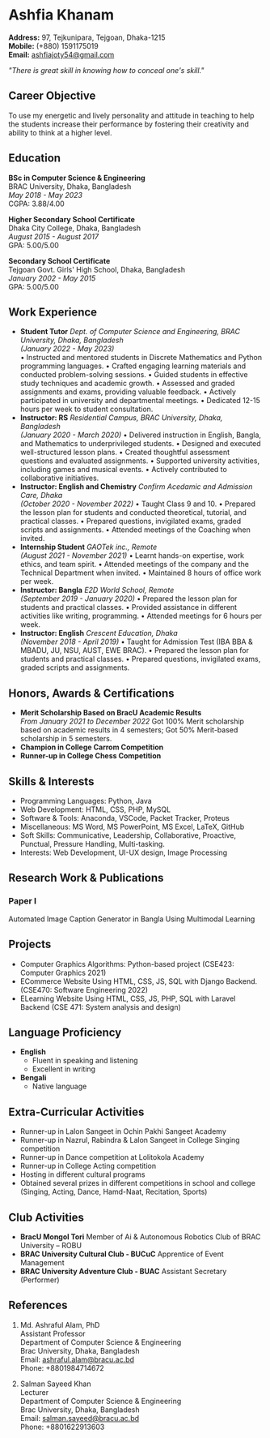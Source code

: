 # Ashfia Khanam

**Address:** 97, Tejkunipara, Tejgoan, Dhaka-1215  
**Mobile:** (+880) 1591175019  
**Email:** ashfiajoty54@gmail.com  

*"There is great skill in knowing how to conceal one's skill."*

## Career Objective
To use my energetic and lively personality and attitude in teaching to help the students increase their performance by fostering their creativity and ability to think at a higher level.

## Education
**BSc in Computer Science & Engineering**  
BRAC University, Dhaka, Bangladesh  
*May 2018 - May 2023*  
CGPA: 3.88/4.00  

**Higher Secondary School Certificate**  
Dhaka City College, Dhaka, Bangladesh  
*August 2015 - August 2017*  
GPA: 5.00/5.00  

**Secondary School Certificate**  
Tejgoan Govt. Girls' High School, Dhaka, Bangladesh  
*January 2002 - May 2015*  
GPA: 5.00/5.00  

## Work Experience
- **Student Tutor**
*Dept. of Computer Science and Engineering, BRAC University, Dhaka, Bangladesh*  
*(January 2022 - May 2023)*  
• Instructed and mentored students in Discrete Mathematics and Python programming languages.
• Crafted engaging learning materials and conducted problem-solving sessions.
• Guided students in effective study techniques and academic growth.
• Assessed and graded assignments and exams, providing valuable feedback.
• Actively participated in university and departmental meetings.
• Dedicated 12-15 hours per week to student consultation.
- **Instructor: RS**
*Residential Campus, BRAC University, Dhaka, Bangladesh*  
*(January 2020 - March 2020)* 
• Delivered instruction in English, Bangla, and Mathematics to underprivileged students.
• Designed and executed well-structured lesson plans.
• Created thoughtful assessment questions and evaluated assignments.
• Supported university activities, including games and musical events.
• Actively contributed to collaborative initiatives.
- **Instructor: English and Chemistry**
*Confirm Acedamic and Admission Care, Dhaka*  
*(October 2020 - November 2022)* 
• Taught Class 9 and 10.
• Prepared the lesson plan for students and conducted theoretical, tutorial, and practical classes.
• Prepared questions, invigilated exams, graded scripts and assignments.
• Attended meetings of the Coaching when invited.
- **Internship Student**
*GAOTek inc., Remote*  
*(August 2021 - November 2021)* 
• Learnt hands-on expertise, work ethics, and team spirit.
• Attended meetings of the company and the Technical Department when invited.
• Maintained 8 hours of office work per week.
- **Instructor: Bangla** 
*E2D World School, Remote*  
*(September 2019 - January 2020)* 
• Prepared the lesson plan for students and practical classes.
• Provided assistance in different activities like writing, programming.
• Attended meetings for 6 hours per week.
- **Instructor: English**
*Crescent Education, Dhaka*  
*(November 2018 - April 2019)* 
• Taught for Admission Test (IBA BBA & MBADU, JU, NSU, AUST, EWE BRAC).
• Prepared the lesson plan for students and practical classes.
• Prepared questions, invigilated exams, graded scripts and assignments.





## Honors, Awards & Certifications
- **Merit Scholarship Based on BracU Academic Results**  
*From January 2021 to December 2022*
Got 100% Merit scholarship based on academic results in 4 semesters; Got 50% Merit-based scholarship in 5 semesters.
- **Champion in College Carrom Competition**
- **Runner-up in College Chess Competition**

## Skills & Interests
- Programming Languages: Python, Java
- Web Development: HTML, CSS, PHP, MySQL
- Software & Tools: Anaconda, VSCode, Packet Tracker, Proteus
- Miscellaneous: MS Word, MS PowerPoint, MS Excel, LaTeX, GitHub
- Soft Skills: Communicative, Leadership, Collaborative, Proactive, Punctual,  Pressure Handling, Multi-tasking.
- Interests: Web Development, UI-UX design, Image Processing

## Research Work & Publications
### Paper I
Automated Image Caption Generator in Bangla Using Multimodal Learning

## Projects
- Computer Graphics Algorithms: Python-based project (CSE423: Computer Graphics 2021)
- ECommerce Website Using HTML, CSS, JS, SQL with Django Backend. (CSE470: Software Engineering 2022)
- ELearning Website Using HTML, CSS, JS, PHP, SQL with Laravel Backend (CSE 471: System analysis and design)

## Language Proficiency
- **English**
  - Fluent in speaking and listening
  - Excellent in writing
- **Bengali**
  - Native language

## Extra-Curricular Activities
- Runner-up in Lalon Sangeet in Ochin Pakhi Sangeet Academy
- Runner-up in Nazrul, Rabindra & Lalon Sangeet in College Singing competition
- Runner-up in Dance competition at Lolitokola Academy
- Runner-up in College Acting competition
- Hosting in different cultural programs
- Obtained several prizes in different competitions in school and college (Singing, Acting, Dance, Hamd-Naat, Recitation, Sports)

## Club Activities
- **BracU Mongol Tori**
    Member of Ai & Autonomous Robotics Club of BRAC University – ROBU
- **BRAC University Cultural Club - BUCuC**
    Apprentice of Event Management
- **BRAC University Adventure Club - BUAC**
    Assistant Secretary (Performer)

## References
1. Md. Ashraful Alam, PhD  
   Assistant Professor  
   Department of Computer Science & Engineering  
   Brac University, Dhaka, Bangladesh  
   Email: ashraful.alam@bracu.ac.bd  
   Phone: +8801984714672  

2. Salman Sayeed Khan  
   Lecturer  
   Department of Computer Science & Engineering  
   Brac University, Dhaka, Bangladesh  
   Email: salman.sayeed@bracu.ac.bd  
   Phone: +8801622913603  
